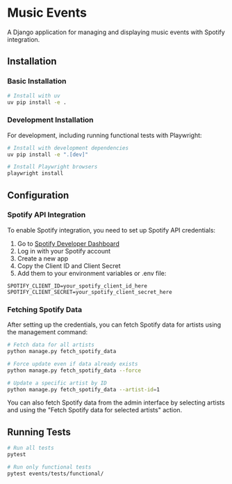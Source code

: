 # Music Events

A Django application for managing and displaying music events with Spotify integration.

## Installation

### Basic Installation

```bash
# Install with uv
uv pip install -e .
```

### Development Installation

For development, including running functional tests with Playwright:

```bash
# Install with development dependencies
uv pip install -e ".[dev]"

# Install Playwright browsers
playwright install
```

## Configuration

### Spotify API Integration

To enable Spotify integration, you need to set up Spotify API credentials:

1. Go to [Spotify Developer Dashboard](https://developer.spotify.com/dashboard/)
2. Log in with your Spotify account
3. Create a new app
4. Copy the Client ID and Client Secret
5. Add them to your environment variables or .env file:

```
SPOTIFY_CLIENT_ID=your_spotify_client_id_here
SPOTIFY_CLIENT_SECRET=your_spotify_client_secret_here
```

### Fetching Spotify Data

After setting up the credentials, you can fetch Spotify data for artists using the management command:

```bash
# Fetch data for all artists
python manage.py fetch_spotify_data

# Force update even if data already exists
python manage.py fetch_spotify_data --force

# Update a specific artist by ID
python manage.py fetch_spotify_data --artist-id=1
```

You can also fetch Spotify data from the admin interface by selecting artists and using the "Fetch Spotify data for selected artists" action.

## Running Tests

```bash
# Run all tests
pytest

# Run only functional tests
pytest events/tests/functional/
```
